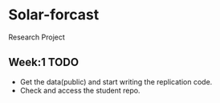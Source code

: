 # Solar-forcast
Research Project

## Week:1 TODO

- Get the data(public) and start writing the replication code.
- Check and access the student repo.
